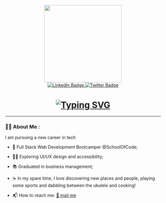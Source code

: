 <div id="header" align="center">
  <img src="https://cdn.dribbble.com/users/59947/screenshots/16487566/media/1cddaf2f18e67d9bf1f94b65bd2b07c8.jpg?compress=1&resize=768x576&vertical=top" width="250"/>
</div>

<div id="badges" align="center">
  <a href="https://www.linkedin.com/in/federica-costantino/">
  <img src="https://img.shields.io/badge/LinkedIn-blue?style=for-the-badge&logo=linkedin&logoColor=white" alt="LinkedIn Badge"/>
  </a>
  <a href="https://twitter.com/ricacostt">
  <img src="https://img.shields.io/badge/Twitter-1DA1F2?style=for-the-badge&logo=twitter&logoColor=white" alt="Twitter Badge"/>
  </a>
</div>

<h1 align="center">
<a href="https://git.io/typing-svg"><img src="https://readme-typing-svg.herokuapp.com?font=Fira+Code&size=30&pause=1000&color=67D7B0&width=435&lines=Hey+there!+I+am+Federica." alt="Typing SVG" /></a>
</h1>



---

### :woman_technologist: About Me :
I am pursuing a new career in tech

- :rocket: Full Stack Web Development Bootcamper @SchoolOfCode;

- :surfing_woman: Exploring UI/UX design and accessibility;

- :books: Graduated in business management;

- :coffee: In my spare time, I love discovering new places and people, playing some sports and dabbling between the ukulele and cooking!
- :mailbox_with_mail:	How to reach me:
<a href="mailto:ricacostt@gmail.com"> :email: mail me </a>



<!---
ricacostt/ricacostt is a ✨ special ✨ repository because its `README.md` (this file) appears on your GitHub profile.
You can click the Preview link to take a look at your changes.
--->
